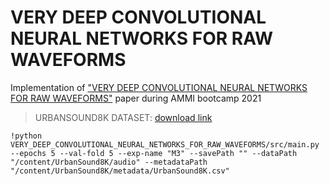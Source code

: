 # VERY DEEP CONVOLUTIONAL NEURAL NETWORKS FOR RAW WAVEFORMS
Implementation of ["VERY DEEP CONVOLUTIONAL NEURAL NETWORKS FOR RAW WAVEFORMS"](https://arxiv.org/pdf/1610.00087.pdf) paper during AMMI bootcamp 2021
> URBANSOUND8K DATASET: [download link](https://goo.gl/8hY5ER)
```
!python VERY_DEEP_CONVOLUTIONAL_NEURAL_NETWORKS_FOR_RAW_WAVEFORMS/src/main.py --epochs 5 --val-fold 5 --exp-name "M3" --savePath "" --dataPath "/content/UrbanSound8K/audio" --metadataPath "/content/UrbanSound8K/metadata/UrbanSound8K.csv"
```

